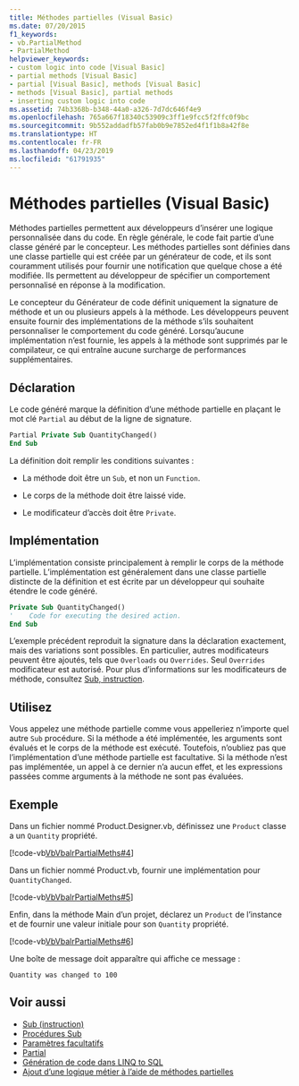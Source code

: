 ```yaml
---
title: Méthodes partielles (Visual Basic)
ms.date: 07/20/2015
f1_keywords:
- vb.PartialMethod
- PartialMethod
helpviewer_keywords:
- custom logic into code [Visual Basic]
- partial methods [Visual Basic]
- partial [Visual Basic], methods [Visual Basic]
- methods [Visual Basic], partial methods
- inserting custom logic into code
ms.assetid: 74b3368b-b348-44a0-a326-7d7dc646f4e9
ms.openlocfilehash: 765a667f18340c53909c3ff1e9fcc5f2ffc0f9bc
ms.sourcegitcommit: 9b552addadfb57fab0b9e7852ed4f1f1b8a42f8e
ms.translationtype: HT
ms.contentlocale: fr-FR
ms.lasthandoff: 04/23/2019
ms.locfileid: "61791935"
---
```

# <a name="partial-methods-visual-basic"></a>Méthodes partielles (Visual Basic)
Méthodes partielles permettent aux développeurs d’insérer une logique personnalisée dans du code. En règle générale, le code fait partie d’une classe généré par le concepteur. Les méthodes partielles sont définies dans une classe partielle qui est créée par un générateur de code, et ils sont couramment utilisés pour fournir une notification que quelque chose a été modifiée. Ils permettent au développeur de spécifier un comportement personnalisé en réponse à la modification.  
  
 Le concepteur du Générateur de code définit uniquement la signature de méthode et un ou plusieurs appels à la méthode. Les développeurs peuvent ensuite fournir des implémentations de la méthode s’ils souhaitent personnaliser le comportement du code généré. Lorsqu’aucune implémentation n’est fournie, les appels à la méthode sont supprimés par le compilateur, ce qui entraîne aucune surcharge de performances supplémentaires.  
  
## <a name="declaration"></a>Déclaration  
 Le code généré marque la définition d’une méthode partielle en plaçant le mot clé `Partial` au début de la ligne de signature.  
  
```vb  
Partial Private Sub QuantityChanged()  
End Sub  
```  
  
 La définition doit remplir les conditions suivantes :  
  
- La méthode doit être un `Sub`, et non un `Function`.  
  
- Le corps de la méthode doit être laissé vide.  
  
- Le modificateur d’accès doit être `Private`.  
  
## <a name="implementation"></a>Implémentation  
 L’implémentation consiste principalement à remplir le corps de la méthode partielle. L’implémentation est généralement dans une classe partielle distincte de la définition et est écrite par un développeur qui souhaite étendre le code généré.  
  
```vb  
Private Sub QuantityChanged()  
'    Code for executing the desired action.  
End Sub  
```  
  
 L’exemple précédent reproduit la signature dans la déclaration exactement, mais des variations sont possibles. En particulier, autres modificateurs peuvent être ajoutés, tels que `Overloads` ou `Overrides`. Seul `Overrides` modificateur est autorisé. Pour plus d’informations sur les modificateurs de méthode, consultez [Sub, instruction](../../../../visual-basic/language-reference/statements/sub-statement.md).  
  
## <a name="use"></a>Utilisez  
 Vous appelez une méthode partielle comme vous appelleriez n’importe quel autre `Sub` procédure. Si la méthode a été implémentée, les arguments sont évalués et le corps de la méthode est exécuté. Toutefois, n’oubliez pas que l’implémentation d’une méthode partielle est facultative. Si la méthode n’est pas implémentée, un appel à ce dernier n’a aucun effet, et les expressions passées comme arguments à la méthode ne sont pas évaluées.  
  
## <a name="example"></a>Exemple  
 Dans un fichier nommé Product.Designer.vb, définissez une `Product` classe a un `Quantity` propriété.  
  
 [!code-vb[VbVbalrPartialMeths#4](~/samples/snippets/visualbasic/VS_Snippets_VBCSharp/VbVbalrPartialMeths/VB/Class1.vb#4)]  
  
 Dans un fichier nommé Product.vb, fournir une implémentation pour `QuantityChanged`.  
  
 [!code-vb[VbVbalrPartialMeths#5](~/samples/snippets/visualbasic/VS_Snippets_VBCSharp/VbVbalrPartialMeths/VB/Class1.vb#5)]  
  
 Enfin, dans la méthode Main d’un projet, déclarez un `Product` de l’instance et de fournir une valeur initiale pour son `Quantity` propriété.  
  
 [!code-vb[VbVbalrPartialMeths#6](~/samples/snippets/visualbasic/VS_Snippets_VBCSharp/VbVbalrPartialMeths/VB/Class1.vb#6)]  
  
 Une boîte de message doit apparaître qui affiche ce message :  
  
 `Quantity was changed to 100`  
  
## <a name="see-also"></a>Voir aussi

- [Sub (instruction)](../../../../visual-basic/language-reference/statements/sub-statement.md)
- [Procédures Sub](./sub-procedures.md)
- [Paramètres facultatifs](./optional-parameters.md)
- [Partial](../../../../visual-basic/language-reference/modifiers/partial.md)
- [Génération de code dans LINQ to SQL](../../../../framework/data/adonet/sql/linq/code-generation-in-linq-to-sql.md)
- [Ajout d’une logique métier à l’aide de méthodes partielles](../../../../framework/data/adonet/sql/linq/adding-business-logic-by-using-partial-methods.md)
